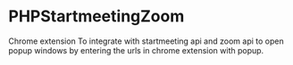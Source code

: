 # PHPStartmeetingZoom
Chrome extension To integrate with startmeeting api and zoom api to open popup windows by entering the urls in chrome extension with popup.
